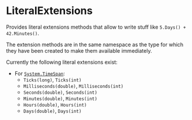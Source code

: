 LiteralExtensions
=================

Provides literal extensions methods that allow to write stuff like `5.Days() + 42.Minutes()`.

The extension methods are in the same namespace as the type for which they have been created to make them available immediately.

Currently the following literal extensions exist:

- For [`System.TimeSpan`](http://msdn.microsoft.com/en-us/library/system.timespan.aspx):
    - `Ticks(long)`, `Ticks(int)`
    - `Milliseconds(double)`, `Milliseconds(int)`
    - `Seconds(double)`, `Seconds(int)`
    - `Minutes(double)`, `Minutes(int)`
    - `Hours(double)`, `Hours(int)`
    - `Days(double)`, `Days(int)`